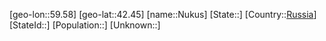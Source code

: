 ﻿---
location: [42.45,59.58]
type: City
tags:
- geo/City


SpocWebEntityId: 32987
isDeleted: false
confidential: public

---
[geo-lon::59.58]
[geo-lat::42.45]
[name::Nukus]
[State::]
[Country::[Russia](geo/Continent/Europe/Russia.md)]
[StateId::]
[Population::]
[Unknown::]

